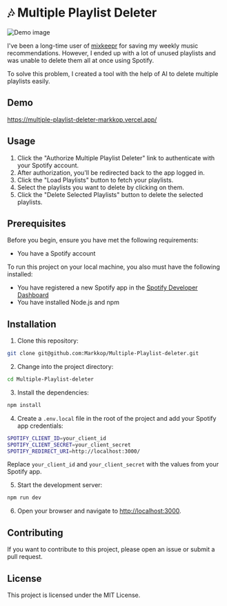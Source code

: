 # 🎶 Multiple Playlist Deleter

![Demo image](https://multiple-playlist-deleter-markkop.vercel.app/ogimage.jpeg)

I've been a long-time user of [mixkeepr](https://mixkeepr.com/) for saving my weekly music recommendations. However, I ended up with a lot of unused playlists and was unable to delete them all at once using Spotify.

To solve this problem, I created a tool with the help of AI to delete multiple playlists easily.

## Demo

https://multiple-playlist-deleter-markkop.vercel.app/

## Usage

1. Click the "Authorize Multiple Playlist Deleter" link to authenticate with your Spotify account.
2. After authorization, you'll be redirected back to the app logged in.
3. Click the "Load Playlists" button to fetch your playlists.
4. Select the playlists you want to delete by clicking on them.
5. Click the "Delete Selected Playlists" button to delete the selected playlists.

## Prerequisites

Before you begin, ensure you have met the following requirements:

- You have a Spotify account

To run this project on your local machine, you also must have the following installed:

- You have registered a new Spotify app in the [Spotify Developer Dashboard](https://developer.spotify.com/dashboard/applications)
- You have installed Node.js and npm

## Installation

1. Clone this repository:

```bash
git clone git@github.com:Markkop/Multiple-Playlist-deleter.git
```

2. Change into the project directory:

```bash
cd Multiple-Playlist-deleter
```

3. Install the dependencies:

```bash
npm install
```

4. Create a `.env.local` file in the root of the project and add your Spotify app credentials:

```bash
SPOTIFY_CLIENT_ID=your_client_id
SPOTIFY_CLIENT_SECRET=your_client_secret
SPOTIFY_REDIRECT_URI=http://localhost:3000/
```

Replace `your_client_id` and `your_client_secret` with the values from your Spotify app.

5. Start the development server:

```bash
npm run dev
```

6. Open your browser and navigate to [http://localhost:3000](http://localhost:3000).

## Contributing

If you want to contribute to this project, please open an issue or submit a pull request.

## License

This project is licensed under the MIT License.
